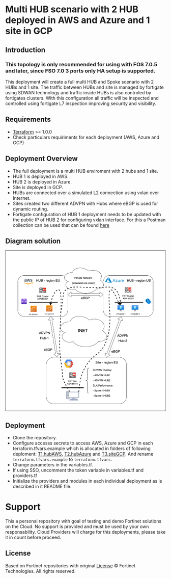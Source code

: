 # Multi HUB scenario with 2 HUB deployed in AWS and Azure and 1 site in GCP
## Introduction
### This topology is only recommended for using with FOS 7.0.5 and later, since FSO 7.0 3 ports only HA setup is supported.

This deployment will create a full multi HUB and Spoke scenario with 2 HUBs and 1 site. The traffic between HUBs and site is managed by fortigate using SDWAN technology and traffic inside HUBs is also controled by fortigates clusters. With this configuration all traffic will be inspected and controlled using fortigate L7 inspection improving security and visibility. 

## Requirements
* [Terraform](https://learn.hashicorp.com/terraform/getting-started/install.html) >= 1.0.0
* Check particulars requiriments for each deployment (AWS, Azure and GCP) 

## Deployment Overview

- The full deployment is a multi HUB enviroment with 2 hubs and 1 site. 
- HUB 1 is deployed in AWS. 
- HUB 2 is deployed in Azure.
- Site is deployed in GCP.
- HUBs are connected over a simulated L2 connection using vxlan over Internet. 
- Sites created two different ADVPN with Hubs where eBGP is used for dynamic routing. 
- Fortigate configuration of HUB 1 deployment needs to be updated with the public IP of HUB 2 for configuring vxlan interface. For this a Postman collection can be used that can be found [here](https://github.com/jmvigueras/playground/tree/main/SecDayMad/T1.hubAWS/postman)

## Diagram solution

![FortiGate reference architecture overview](images/SecDayMAD-Training-Overview.png)

## Deployment
* Clone the repository.
* Configure accesss secrets to access AWS, Azure and GCP in each terraform.tfvars.example which is allocated in folders of following deploment: [T1.hubAWS](https://github.com/jmvigueras/playground/tree/main/SecDayMad/T1.hubAWS), [T2.hubAzure](https://github.com/jmvigueras/playground/tree/main/SecDayMad/T2.hubAzure) and [T3.siteGCP](https://github.com/jmvigueras/playground/tree/main/SecDayMad/T3.siteGCP).  And rename `terraform.tfvars.example` to `terraform.tfvars`.
* Change parameters in the variables.tf.
* If using SSO, uncomment the token variable in variables.tf and providers.tf
* Initialize the providers and modules in each individual deployment as is described in it README file.

# Support
This a personal repository with goal of testing and demo Fortinet solutions on the Cloud. No support is provided and must be used by your own responsability. Cloud Providers will charge for this deployments, please take it in count before proceed.

## License
Based on Fortinet repositories with original [License](https://github.com/fortinet/fortigate-terraform-deploy/blob/master/LICENSE) © Fortinet Technologies. All rights reserved.

